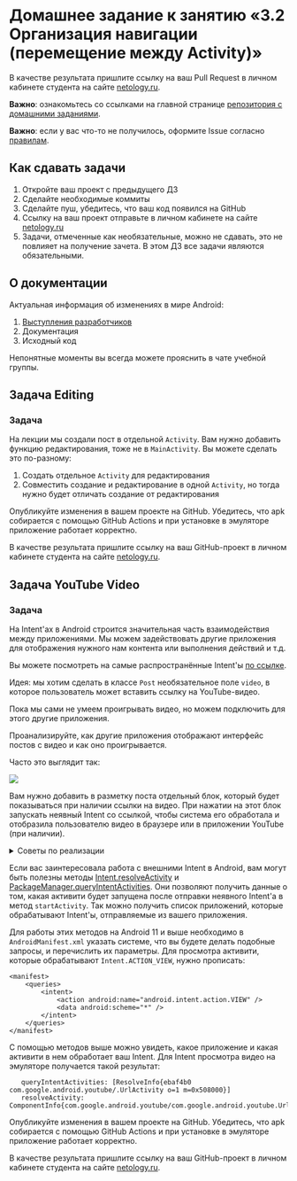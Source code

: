 # Домашнее задание к занятию «3.2 Организация навигации (перемещение между Activity)»

В качестве результата пришлите ссылку на ваш Pull Request в личном кабинете студента на сайте [netology.ru](https://netology.ru).

**Важно**: ознакомьтесь со ссылками на главной странице [репозитория с домашними заданиями](../README.md).

**Важно**: если у вас что-то не получилось, оформите Issue согласно [правилам](../report-requirements.md).

## Как сдавать задачи

1. Откройте ваш проект с предыдущего ДЗ
1. Сделайте необходимые коммиты
1. Сделайте пуш, убедитесь, что ваш код появился на GitHub
1. Ссылку на ваш проект отправьте в личном кабинете на сайте [netology.ru](https://netology.ru)
1. Задачи, отмеченные как необязательные, можно не сдавать, это не повлияет на получение зачета. В этом ДЗ все задачи являются обязательными.

## О документации

Актуальная информация об изменениях в мире Android:
1. [Выступления разработчиков](https://www.youtube.com/user/androiddevelopers)
1. Документация
1. Исходный код

Непонятные моменты вы всегда можете прояснить в чате учебной группы.

## Задача Editing

### Задача

На лекции мы создали пост в отдельной `Activity`. Вам нужно добавить функцию редактирования, тоже не в `MainActivity`. Вы можете сделать это по-разному:
1. Создать отдельное `Activity` для редактирования
1. Совместить создание и редактирование в одной `Activity`, но тогда нужно будет отличать создание от редактирования

Опубликуйте изменения в вашем проекте на GitHub. Убедитесь, что apk собирается с помощью GitHub Actions и при установке в эмуляторе приложение работает корректно.

В качестве результата пришлите ссылку на ваш GitHub-проект в личном кабинете студента на сайте [netology.ru](https://netology.ru).

## Задача YouTube Video

### Задача

На Intent'ах в Android строится значительная часть взаимодействия между приложениями. Мы можем задействовать другие приложения для отображения нужного нам контента или выполнения действий и т.д.

Вы можете посмотреть на самые распространённые Intent'ы [по ссылке](https://developer.android.com/guide/components/intents-common).

Идея: мы хотим сделать в классе `Post` необязательное поле `video`, в которое пользователь может вставить ссылку на YouTube-видео.

Пока мы сами не умеем проигрывать видео, но можем подключить для этого другие приложения.

Проанализируйте, как другие приложения отображают интерфейс постов с видео и как оно проигрывается.

Часто это выглядит так:

![](pic/video.png)

Вам нужно добавить в разметку поста отдельный блок, который будет показываться при наличии ссылки на видео. При нажатии на этот блок запускать неявный Intent со ссылкой, чтобы система его обработала и отобразила пользователю видео в браузере или в приложении YouTube (при наличии).

<details>
<summary>Советы по реализации</summary>

1. Вместо обложки видео поставьте произвольную картинку-заглушку и кнопку Play.
1. Перехватывайте все клики на кнопке и на обложке: пользователь не обязательно должен попадать в саму кнопку.
1. Для открытия внешнего приложения достаточно:
    * URL'а вида: `"https://www.youtube.com/watch?v=WhWc3b3KhnY"` или сокращённой версии;
    * передать этот URL в `Uri.parse`: `Intent(Intent.ACTION_VIEW, Uri.parse('url'))`;
    * стартовать Activity с созданным Intent'ом.
</details>

Если вас заинтересовала работа с внешними Intent в Android, вам могут быть полезны методы [Intent.resolveActivity](https://developer.android.com/reference/android/content/Intent#resolveActivity(android.content.pm.PackageManager)) и [PackageManager.queryIntentActivities](https://developer.android.com/reference/android/content/pm/PackageManager#queryIntentActivities(android.content.Intent,%20int)).
Они позволяют получить данные о том, какая активити будет запущена после отправки неявного Intent'а в метод `startActivity`. Так можно получить список приложений, которые обрабатывают Intent'ы, отправляемые из вашего приложения.
   
Для работы этих методов на Android 11 и выше необходимо в `AndroidManifest.xml` указать системе, что вы будете делать подобные запросы, и перечислить их параметры.
Для просмотра активити, которые обрабатывают `Intent.ACTION_VIEW`, нужно прописать:

```
<manifest>
    <queries>
        <intent>
            <action android:name="android.intent.action.VIEW" />
            <data android:scheme="*" />
        </intent>
    </queries>
</manifest>
```
   
С помощью методов выше можно увидеть, какое приложение и какая активити в нем обработает ваш Intent. Для Intent просмотра видео на эмуляторе получается такой результат:

```
   queryIntentActivities: [ResolveInfo{ebaf4b0 com.google.android.youtube/.UrlActivity o=1 m=0x508000}]
   resolveActivity: ComponentInfo{com.google.android.youtube/com.google.android.youtube.UrlActivity}
```

Опубликуйте изменения в вашем проекте на GitHub. Убедитесь, что apk собирается с помощью GitHub Actions и при установке в эмуляторе приложение работает корректно.

В качестве результата пришлите ссылку на ваш GitHub-проект в личном кабинете студента на сайте [netology.ru](https://netology.ru).
